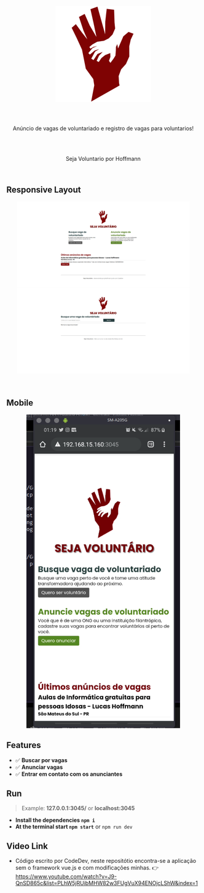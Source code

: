 <h1 align="center">
</br>
  <img src="./public/assets/img/logo.png" width="250">
</br>
</br>
</h1>
<p align="center">Anúncio de vagas de voluntariado e registro de vagas para voluntarios!</p>
</br>
</br>
<p align="center">Seja Voluntario por Hoffmann</p>
</br>
<h2>Responsive Layout</h2>
<p align="center">
  <img src="./public/assets/shots/pc-1.png" width=450 title="Login">
  <img src="./public/assets/shots/pc-2.png" width=450 title="Login">
</p>
</br>
<h2>Mobile</h2>
<p align="center">
  <img src="./public/assets/shots/phone-1.png" width=400 title="Login">
</p>


## Features
- ✅ **Buscar por vagas**
- ✅ **Anunciar vagas**
- ✅ **Entrar em contato com os anunciantes**

## Run
> Example: **127.0.0.1:3045/** or **localhost:3045**

- **Install the dependencies `npm i`**
- **At the terminal start `npm start`** or `npm run dev`

## Video Link
- Código escrito por CodeDev, neste repositótio encontra-se a aplicação sem o framework vue.js e com modificações minhas.
👉 https://www.youtube.com/watch?v=J9-QnSD865c&list=PLhW5jRUibMHW82w3FUgVuX94ENOjcLShW&index=1
